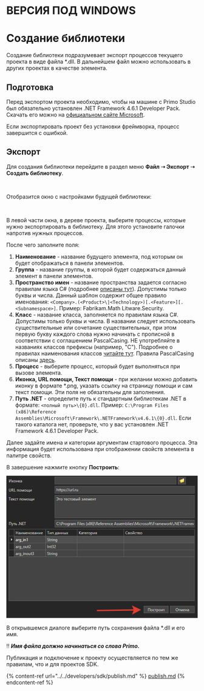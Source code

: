 # ВЕРСИЯ ПОД WINDOWS

# Создание библиотеки

Cоздание библиотеки подразумевает экспорт процессов текущего проекта в виде файла \*.dll. В дальнейшем файл можно использовать в других проектах в качестве элемента.

## Подготовка

Перед экспортом проекта необходимо, чтобы на машине с Primo Studio был обязательно установлен .NET Framework 4.6.1 Developer Pack. Скачать его можно на [официальном сайте Microsoft](https://dotnet.microsoft.com/en-us/download/dotnet-framework/net461).

Если экспортировать проект без установки фреймворка, процесс завершится с ошибкой.

## Экспорт

Для создания библиотеки перейдите в раздел меню **Файл ➝ Экспорт ➝ Создать библиотеку**.

<figure><img src="../../.gitbook/assets/image (16).png" alt=""><figcaption></figcaption></figure>

Отобразится окно с настройками будущей библиотеки:

<figure><img src="../../.gitbook/assets/image (6) (1).png" alt=""><figcaption></figcaption></figure>

В левой части окна, в дереве проекта, выберите процессы, которые нужно экспортировать в библиотеку. Для этого установите галочки напротив нужных процессов.

После чего заполните поля:

1. **Наименование** - название будущего элемента, под которым он будет отображаться в панели элементов.
2. **Группа** - название группы, в которой будет содержаться данный элемент в панели элементов.
3. **Пространство имен** - название пространства задается согласно правилам языка C# (подробнее [описаны тут](https://docs.microsoft.com/ru-ru/dotnet/standard/design-guidelines/names-of-namespaces)). Допустимы только буквы и числа. Данный шаблон содержит общее правило именования: `<Company>.(<Product>\|<Technology>)[.<Feature>][.<Subnamespace>]`. Пример: Fabrikam.Math Litware.Security.
4. **Класс** - название класса, заполняется по правилам языка C#. Допустимы только буквы и числа. В названии следует использовать существительные или сочетание существительных, при этом первую букву каждого слова нужно начинать с прописной в соответствии с соглашением PascalCasing. НЕ употребляйте в названиях классов префиксы (например, "C"). Подробнее о правилах наименования классов [читайте тут](https://docs.microsoft.com/ru-ru/dotnet/standard/design-guidelines/names-of-classes-structs-and-interfaces). Правила PascalCasing описаны [здесь](https://docs.microsoft.com/ru-ru/dotnet/standard/design-guidelines/capitalization-conventions).
5. **Процесс** - выберите процесс, который будет выполняться при вызове элемента.
6. **Иконка, URL помощи, Текст помощи** - при желании можно добавить иконку в формате \*.png, указать ссылку на страницу помощи и сам текст помощи. Эти поля не обязательны для заполнения.
7. **Путь .NET** - определите путь к стандартным библиотекам .NET в формате: `<полный путь>\{0}.dll`. Пример: `C:\Program Files (x86)\Reference Assemblies\Microsoft\Framework\.NETFramework\v4.6.1\{0}.dll`. Если такого каталога нет, проверьте, что у вас установлен .NET Framework 4.6.1 Developer Pack.

Далее задайте имена и категории аргументам стартового процесса. Эта информация будет использована при отображении свойств элемента в палитре свойств.

В завершение нажмите кнопку **Построить**:

![](../resources/projects/create-library-2.png)

В открывшемся диалоге выберите путь сохранения файла \*.dll и его имя.

:bangbang: ***Имя файла должно начинаться со слова Primo.***

Публикация и подключение к проекту осуществляется по тем же правилам, что и для проектов SDK.

{% content-ref url="../../developers/sdk/publish.md" %}
[publish.md](../../developers/sdk/publish.md)
{% endcontent-ref %}
